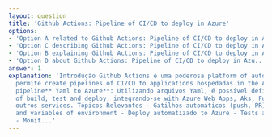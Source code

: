 ```yaml
---
layout: question
title: 'Github Actions: Pipeline of CI/CD to deploy in Azure'
options:
- 'Option A related to Github Actions: Pipeline of CI/CD to deploy in Azu...'
- 'Option C describing Github Actions: Pipeline of CI/CD to deploy in Azu...'
- 'Option B explaining Github Actions: Pipeline of CI/CD to deploy in Azu...'
- 'Option D about Github Actions: Pipeline of CI/CD to deploy in Azu...'
answer: 1
explanation: 'Introdução Github Actions é uma poderosa platform of automation that
  permite create pipelines of CI/CD to applications hospedadas in the Azure. Conceito-chave
  pipeline** Yaml to Azure**: Utilizando arquivos Yaml, é possível define workflows
  of build, test and deploy, integrando-se with Azure Web Apps, Aks, Functions and
  outros services. Tópicos Relevantes - Gatilhos automáticos (push, PR) - Secrets
  and variables of environment - Deploy automatizado to Azure - Tests automatizados
  - Monit...'
---
```

